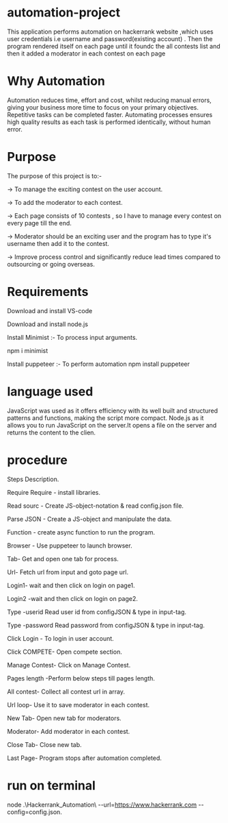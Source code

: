 # automation-project
This application performs automation on hackerrank website ,which uses user credentials i.e username and password(existing account) . Then the program rendered itself on each page until it foundc the all contests list and then it added a moderator in each contest on each page
# Why Automation 
Automation reduces time, effort and cost, whilst reducing manual errors, giving your business more time to focus on your primary objectives. Repetitive tasks can be completed faster. Automating processes ensures high quality results as each task is performed identically, without human error. 
# Purpose 
The purpose of this project is to:-

-> To manage the exciting contest on the user account.

-> To add the moderator to each contest.

-> Each page consists of 10 contests , so I have to manage every contest on every page till the end.

-> Moderator should be an exciting user and the program has to type it's username then add it to the contest.

-> Improve process control and significantly reduce lead times compared to outsourcing or going overseas. 
# Requirements  
 Download and install VS-code

Download and install node.js

Install Minimist :- To process input arguments.

npm i minimist

Install puppeteer :- To perform automation
npm install puppeteer 
# language used 
JavaScript was used as it offers efficiency with its well built and structured patterns and functions, making the script more compact.
Node.js as it allows you to run JavaScript on the server.It opens a file on the server and returns the content to the clien. 
# procedure 
Steps 	Description. 

Require	Require - install libraries. 

Read sourc -	Create JS-object-notation & read config.json file. 

Parse JSON -	Create a JS-object and manipulate the data. 

Function	 - create async function to run the program. 

Browser    -	Use puppeteer to launch browser. 

Tab-	Get and open one tab for process. 

Url-	Fetch url from input and goto page url. 

Login1-	wait and then click on login on page1. 

Login2	-wait and then click on login on page2. 

Type -userid	Read user id from configJSON & type in input-tag. 

Type -password	Read password from configJSON & type in input-tag. 

Click Login -	To login in user account. 

Click COMPETE-	Open compete section. 

Manage Contest-	Click on Manage Contest. 

Pages length	-Perform below steps till pages length. 

All contest-	Collect all contest url in array.  

Url loop-	Use it to save moderator in each contest. 

New Tab-	Open new tab for moderators. 

Moderator-	Add moderator in each contest. 

Close Tab-	Close new tab. 

Last Page-	Program stops after automation completed. 
# run on terminal 
node .\Hackerrank_Automation\ --url=https://www.hackerrank.com --config=config.json.
 
 
 
